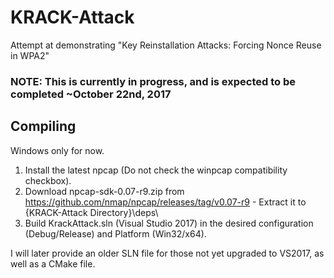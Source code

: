 # KRACK-Attack
Attempt at demonstrating "Key Reinstallation Attacks: Forcing Nonce Reuse in WPA2"

### NOTE: This is currently in progress, and is expected to be completed ~October 22nd, 2017

## Compiling
Windows only for now.

1. Install the latest npcap (Do not check the winpcap compatibility checkbox).
2. Download npcap-sdk-0.07-r9.zip from https://github.com/nmap/npcap/releases/tag/v0.07-r9 - Extract it to {KRACK-Attack Directory}\deps\
3. Build KrackAttack.sln (Visual Studio 2017) in the desired configuration (Debug/Release) and Platform (Win32/x64).

I will later provide an older SLN file for those not yet upgraded to VS2017, as well as a CMake file.